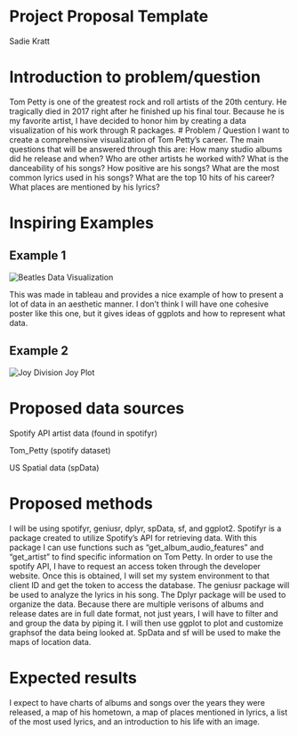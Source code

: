 Project Proposal Template
================
Sadie Kratt

# Introduction to problem/question

Tom Petty is one of the greatest rock and roll artists of the 20th
century. He tragically died in 2017 right after he finished up his final
tour. Because he is my favorite artist, I have decided to honor him by
creating a data visualization of his work through R packages. # Problem
/ Question I want to create a comprehensive visualization of Tom Petty’s
career. The main questions that will be answered through this are: How
many studio albums did he release and when? Who are other artists he
worked with? What is the danceability of his songs? How positive are his
songs? What are the most common lyrics used in his songs? What are the
top 10 hits of his career? What places are mentioned by his lyrics?

# Inspiring Examples

## Example 1

![Beatles Data
Visualization](https://www.tableau.com/community/music/beatles)

This was made in tableau and provides a nice example of how to present a
lot of data in an aesthetic manner. I don’t think I will have one
cohesive poster like this one, but it gives ideas of ggplots and how to
represent what data.

## Example 2

![Joy Division Joy
Plot](https://www.rcharlie.com/spotifyr/reference/figures/README-unnamed-chunk-10-1.png)

# Proposed data sources

Spotify API artist data (found in spotifyr)

Tom_Petty (spotify dataset)

US Spatial data (spData)

# Proposed methods

I will be using spotifyr, geniusr, dplyr, spData, sf, and ggplot2.
Spotifyr is a package created to utilize Spotify’s API for retrieving
data. With this package I can use functions such as
“get_album_audio_features” and “get_artist” to find specific information
on Tom Petty. In order to use the spotify API, I have to request an
access token through the developer website. Once this is obtained, I
will set my system environment to that client ID and get the token to
access the database. The geniusr package will be used to analyze the
lyrics in his song. The Dplyr package will be used to organize the data.
Because there are multiple verisons of albums and release dates are in
full date format, not just years, I will have to filter and and group
the data by piping it. I will then use ggplot to plot and customize
graphsof the data being looked at. SpData and sf will be used to make
the maps of location data.

# Expected results

I expect to have charts of albums and songs over the years they were
released, a map of his hometown, a map of places mentioned in lyrics, a
list of the most used lyrics, and an introduction to his life with an
image.
